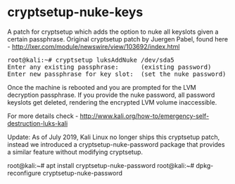 cryptsetup-nuke-keys
====================

A patch for cryptsetup which adds the option to nuke all keyslots given a certain passphrase.
Original cryptsetup patch by Juergen Pabel, found here - http://lxer.com/module/newswire/view/103692/index.html

<pre>
root@kali:~# cryptsetup luksAddNuke /dev/sda5
Enter any existing passphrase: 		(existing password)
Enter new passphrase for key slot:	(set the nuke password)
</pre>

Once the machine is rebooted and you are prompted for the LVM decryption passphrase. 
If you provide the nuke password, all password keyslots get deleted, rendering the encrypted LVM volume inaccessible.

For more details check -  http://www.kali.org/how-to/emergency-self-destruction-luks-kali

Update: As of July 2019, Kali Linux no longer ships this cryptsetup patch, instead we introduced a cryptsetup-nuke-password package that provides a similar feature without modifying cryptsetup.

root@kali:~# apt install cryptsetup-nuke-password
root@kali:~# dpkg-reconfigure cryptsetup-nuke-password
